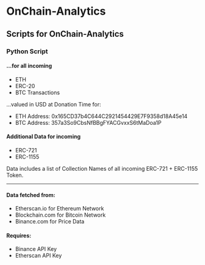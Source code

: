 # OnChain-Analytics
## Scripts for OnChain-Analytics

### Python Script

#### ...for all incoming

* ETH
* ERC-20
* BTC Transactions

...valued in USD at Donation Time for:

* ETH Address: 0x165CD37b4C644C2921454429E7F9358d18A45e14
* BTC Address: 357a3So9CbsNfBBgFYACGvxxS6tMaDoa1P

#### Additional Data for incoming

* ERC-721
* ERC-1155
  
Data includes a list of Collection Names of all incoming ERC-721 + ERC-1155 Token.

---

#### Data fetched from:

* Etherscan.io  for Ethereum Network
* Blockchain.com for Bitcoin Network
* Binance.com for Price Data

#### Requires:
* Binance API Key
* Etherscan API Key


